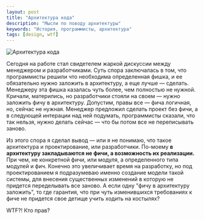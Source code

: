 ```yaml
---
layout: post
title: "Архитектура кода"
description: "Мысли по поводу архитектуры"
keywords: "История, программисты, архитектура" 
tags: [design, wtf]
---
```


<img class="img-center" src="http://31808.selcdn.ru/it-prm/pics/blueprint-1.jpg" alt="Архитектура кода">

Сегодня на работе стал свидетелем жаркой дискуссии между менеджером и разработчиками. Суть спора заключалась в том, что программисты решили что необходима определенная фишка, и ее обязательно нужно заложить в архитектуру, а еще лучше — сделать. Менеджеру эта фишка казалась чуть более, чем полностью не нужной. Кричали, матерились, но разработчики стояли на своем — нужно заложить фичу в архитектуру. Допустим, правы все — фича логичная, но, сейчас не нужная. Менеджер предложил сделать проект без фичи, а в следующей интерации над ней подумать, программисты сказали, что так нельзя, нужно делать сейчас — что бы потом все не переписывать заново.

Из этого спора я сделал вывод — или я не понимаю, что такое архитектура и проектирование, или разработчики. По-моему **в архитектуру закладываются не фичи, а возможность их реализации.** При чем, не конкретной фичи, или модуля, а определенного типа модулей и фич. Конечно это увеличивает время на разработку, но под проектированием я подразумеваю именно создание модели такой системы, для внесения существенных изменений в которую не придется переделывать все заново. А если одну "фичу в архитектуру заложить", то где гарантия, что при чуть изменившихся требованиях к фиче не придется свое детище учить ходить на костылях?

WTF?! Кто прав?